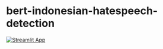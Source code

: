 # bert-indonesian-hatespeech-detection

[![Streamlit App](https://static.streamlit.io/badges/streamlit_badge_black_white.svg)](https://baysetyo-bert-indonesian-hatespeech-detection-app-e1xuat.streamlit.app)
